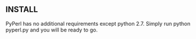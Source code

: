 INSTALL
-------
PyPerl has no additional requirements except python 2.7. Simply run
python pyperl.py and you will be ready to go.
